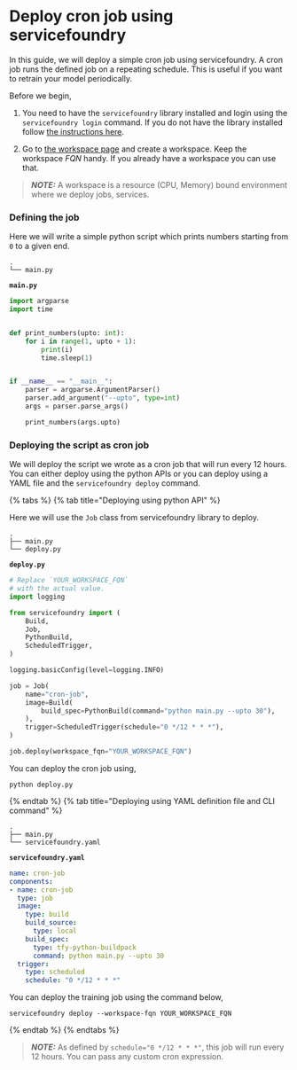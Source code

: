 # Deploy cron job using servicefoundry

In this guide, we will deploy a simple cron job using servicefoundry. A cron job runs the defined job on a repeating schedule. This is useful if you want to retrain your model periodically.

Before we begin,
1. You need to have the `servicefoundry`
library installed and login using the `servicefoundry login` command. If you do not have the library installed follow [the instructions here](quickstart/install-and-workspace.md).

2. Go to [the workspace page](https://app.truefoundry.com/workspace) and create a workspace. Keep the workspace _FQN_ handy. If you already have a workspace you can use that.

> **_NOTE:_** A workspace is a resource (CPU, Memory) bound environment where we deploy jobs, services.

### Defining the job

Here we will write a simple python script which prints numbers starting from `0` to a given end.

```
.
└── main.py
```

**`main.py`**
```python
import argparse
import time


def print_numbers(upto: int):
    for i in range(1, upto + 1):
        print(i)
        time.sleep(1)


if __name__ == "__main__":
    parser = argparse.ArgumentParser()
    parser.add_argument("--upto", type=int)
    args = parser.parse_args()

    print_numbers(args.upto)
```

### Deploying the script as cron job

We will deploy the script we wrote as a cron job that will run every 12 hours. You can either deploy using the python APIs or you can deploy using a YAML file and the `servicefoundry deploy` command.

{% tabs %}
{% tab title="Deploying using python API" %}

Here we will use the `Job` class from servicefoundry library to deploy.

```
.
├── main.py
└── deploy.py
```

**`deploy.py`**
```python
# Replace `YOUR_WORKSPACE_FQN`
# with the actual value.
import logging

from servicefoundry import (
    Build,
    Job,
    PythonBuild,
    ScheduledTrigger,
)

logging.basicConfig(level=logging.INFO)

job = Job(
    name="cron-job",
    image=Build(
        build_spec=PythonBuild(command="python main.py --upto 30"),
    ),
    trigger=ScheduledTrigger(schedule="0 */12 * * *"),
)

job.deploy(workspace_fqn="YOUR_WORKSPACE_FQN")
```

You can deploy the cron job using, 
```shell
python deploy.py
```

{% endtab %}
{% tab title="Deploying using YAML definition file and CLI command" %} 

```
.
├── main.py
└── servicefoundry.yaml
```

**`servicefoundry.yaml`**
```yaml
name: cron-job
components:
- name: cron-job
  type: job
  image:
    type: build
    build_source:
      type: local
    build_spec:
      type: tfy-python-buildpack
      command: python main.py --upto 30
  trigger:
    type: scheduled
    schedule: "0 */12 * * *"
```
You can deploy the training job using the command below,

```shell
servicefoundry deploy --workspace-fqn YOUR_WORKSPACE_FQN
```
{% endtab %}
{% endtabs %}

> **_NOTE:_** As defined by `schedule="0 */12 * * *"`, this job will run every 12 hours. You can pass any custom cron expression.
